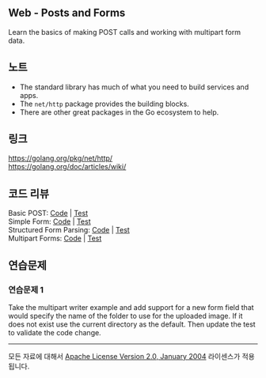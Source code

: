 ## Web - Posts and Forms

Learn the basics of making POST calls and working with multipart form data.

## 노트

* The standard library has much of what you need to build services and apps.
* The `net/http` package provides the building blocks.
* There are other great packages in the Go ecosystem to help.

## 링크

https://golang.org/pkg/net/http/  
https://golang.org/doc/articles/wiki/  

## 코드 리뷰

Basic POST: [Code](example1/main.go) | [Test](example1/main_test.go)  
Simple Form: [Code](example2/main.go) | [Test](example2/main_test.go)  
Structured Form Parsing: [Code](example3/main.go) | [Test](example3/main_test.go)  
Multipart Forms: [Code](example4/main.go) | [Test](example4/main_test.go)  

## 연습문제

### 연습문제 1

Take the multipart writer example and add support for a new form field that would specify the name of the folder to use for the uploaded image. If it does not exist use the current directory as the default. Then update the test to validate the code change.
___
모든 자료에 대해서 [Apache License Version 2.0, January 2004](http://www.apache.org/licenses/LICENSE-2.0) 라이센스가 적용됩니다.
